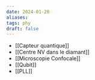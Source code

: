```yaml
---
date: 2024-01-20
aliases: 
tags: phy
draft: false 
---
```


- [[Capteur quantique]]
- [[Centre NV dans le diamant]]
- [[Microscopie Confocale]]
- [[Qubit]]
- [[PLL]]